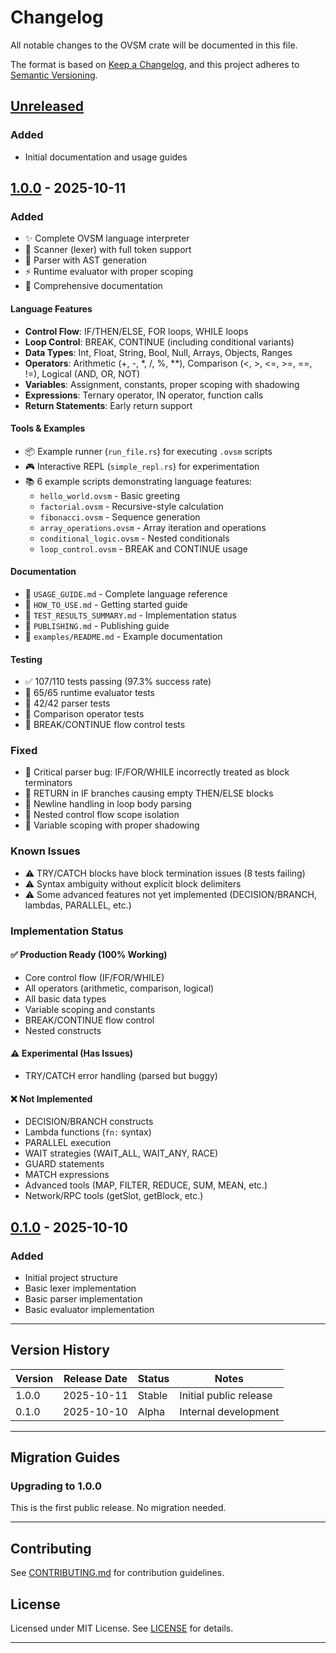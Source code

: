 # Changelog

All notable changes to the OVSM crate will be documented in this file.

The format is based on [Keep a Changelog](https://keepachangelog.com/en/1.0.0/),
and this project adheres to [Semantic Versioning](https://semver.org/spec/v2.0.0.html).

## [Unreleased]

### Added
- Initial documentation and usage guides

## [1.0.0] - 2025-10-11

### Added
- ✨ Complete OVSM language interpreter
- 🔧 Scanner (lexer) with full token support
- 🌳 Parser with AST generation
- ⚡ Runtime evaluator with proper scoping
- 📝 Comprehensive documentation

#### Language Features
- **Control Flow**: IF/THEN/ELSE, FOR loops, WHILE loops
- **Loop Control**: BREAK, CONTINUE (including conditional variants)
- **Data Types**: Int, Float, String, Bool, Null, Arrays, Objects, Ranges
- **Operators**: Arithmetic (+, -, *, /, %, **), Comparison (<, >, <=, >=, ==, !=), Logical (AND, OR, NOT)
- **Variables**: Assignment, constants, proper scoping with shadowing
- **Expressions**: Ternary operator, IN operator, function calls
- **Return Statements**: Early return support

#### Tools & Examples
- 📦 Example runner (`run_file.rs`) for executing `.ovsm` scripts
- 🎮 Interactive REPL (`simple_repl.rs`) for experimentation
- 📚 6 example scripts demonstrating language features:
  - `hello_world.ovsm` - Basic greeting
  - `factorial.ovsm` - Recursive-style calculation
  - `fibonacci.ovsm` - Sequence generation
  - `array_operations.ovsm` - Array iteration and operations
  - `conditional_logic.ovsm` - Nested conditionals
  - `loop_control.ovsm` - BREAK and CONTINUE usage

#### Documentation
- 📖 `USAGE_GUIDE.md` - Complete language reference
- 🚀 `HOW_TO_USE.md` - Getting started guide
- 📝 `TEST_RESULTS_SUMMARY.md` - Implementation status
- 🔧 `PUBLISHING.md` - Publishing guide
- 📂 `examples/README.md` - Example documentation

#### Testing
- ✅ 107/110 tests passing (97.3% success rate)
- 🧪 65/65 runtime evaluator tests
- 🧪 42/42 parser tests
- 🧪 Comparison operator tests
- 🧪 BREAK/CONTINUE flow control tests

### Fixed
- 🐛 Critical parser bug: IF/FOR/WHILE incorrectly treated as block terminators
- 🐛 RETURN in IF branches causing empty THEN/ELSE blocks
- 🐛 Newline handling in loop body parsing
- 🔧 Nested control flow scope isolation
- 🔧 Variable scoping with proper shadowing

### Known Issues
- ⚠️ TRY/CATCH blocks have block termination issues (8 tests failing)
- ⚠️ Syntax ambiguity without explicit block delimiters
- ⚠️ Some advanced features not yet implemented (DECISION/BRANCH, lambdas, PARALLEL, etc.)

### Implementation Status

#### ✅ Production Ready (100% Working)
- Core control flow (IF/FOR/WHILE)
- All operators (arithmetic, comparison, logical)
- All basic data types
- Variable scoping and constants
- BREAK/CONTINUE flow control
- Nested constructs

#### ⚠️ Experimental (Has Issues)
- TRY/CATCH error handling (parsed but buggy)

#### ❌ Not Implemented
- DECISION/BRANCH constructs
- Lambda functions (`fn:` syntax)
- PARALLEL execution
- WAIT strategies (WAIT_ALL, WAIT_ANY, RACE)
- GUARD statements
- MATCH expressions
- Advanced tools (MAP, FILTER, REDUCE, SUM, MEAN, etc.)
- Network/RPC tools (getSlot, getBlock, etc.)

## [0.1.0] - 2025-10-10

### Added
- Initial project structure
- Basic lexer implementation
- Basic parser implementation
- Basic evaluator implementation

---

## Version History

| Version | Release Date | Status | Notes |
|---------|--------------|--------|-------|
| 1.0.0 | 2025-10-11 | Stable | Initial public release |
| 0.1.0 | 2025-10-10 | Alpha | Internal development |

---

## Migration Guides

### Upgrading to 1.0.0

This is the first public release. No migration needed.

---

## Contributing

See [CONTRIBUTING.md](../../CONTRIBUTING.md) for contribution guidelines.

## License

Licensed under MIT License. See [LICENSE](../../LICENSE) for details.

---

[Unreleased]: https://github.com/opensvm/osvm-cli/compare/ovsm-v1.0.0...HEAD
[1.0.0]: https://github.com/opensvm/osvm-cli/releases/tag/ovsm-v1.0.0
[0.1.0]: https://github.com/opensvm/osvm-cli/releases/tag/ovsm-v0.1.0
